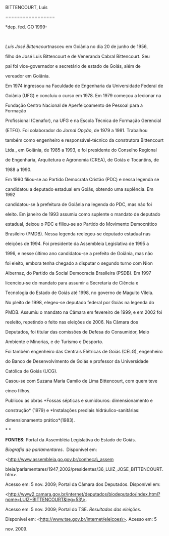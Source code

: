 BITTENCOURT, Luís

=================



\*dep. fed. GO 1999-



 



*Luis José Bittencourt*nasceu em Goiânia no dia 20 de junho de 1956,

filho de José Luis Bittencourt e de Veneranda Cabral Bittencourt. Seu

pai foi vice-governador e secretário de estado de Goiás, além de

vereador em Goiânia.



Em 1974 ingressou na Faculdade de Engenharia da Universidade Federal de

Goiânia (UFG) e concluiu o curso em 1978. Em 1979 começou a lecionar na

Fundação Centro Nacional de Aperfeiçoamento de Pessoal para a Formação

Profissional (Cenafor), na UFG e na Escola Técnica de Formação Gerencial

(ETFG). Foi colaborador do *Jornal Opção*, de 1979 a 1981. Trabalhou

também como engenheiro e responsável-técnico da construtora Bittencourt

Ltda., em Goiânia, de 1985 a 1993, e foi presidente do Conselho Regional

de Engenharia, Arquitetura e Agronomia (CREA), de Goiás e Tocantins, de

1988 a 1990.



Em 1990 filiou-se ao Partido Democrata Cristão (PDC) e nessa legenda se

candidatou a deputado estadual em Goiás, obtendo uma suplência. Em 1992

candidatou-se à prefeitura de Goiânia na legenda do PDC, mas não foi

eleito. Em janeiro de 1993 assumiu como suplente o mandato de deputado

estadual, deixou o PDC e filiou-se ao Partido do Movimento Democrático

Brasileiro (PMDB). Nessa legenda reelegeu-se deputado estadual nas

eleições de 1994. Foi presidente da Assembleia Legislativa de 1995 a

1996, e nesse último ano candidatou-se a prefeito de Goiânia, mas não

foi eleito, embora tenha chegado a disputar o segundo turno com Nion

Albernaz, do Partido da Social Democracia Brasileira (PSDB). Em 1997

licenciou-se do mandato para assumir a Secretaria de Ciência e

Tecnologia do Estado de Goiás até 1998, no governo de Maguito Vilela.



No pleito de 1998, elegeu-se deputado federal por Goiás na legenda do

PMDB. Assumiu o mandato na Câmara em fevereiro de 1999, e em 2002 foi

reeleito, repetindo o feito nas eleições de 2006. Na Câmara dos

Deputados, foi titular das comissões de Defesa do Consumidor, Meio

Ambiente e Minorias, e de Turismo e Desporto.



Foi também engenheiro das Centrais Elétricas de Goiás (CELG), engenheiro

do Banco de Desenvolvimento de Goiás e professor da Universidade

Católica de Goiás (UCG).



Casou-se com Suzana Maria Camilo de Lima Bittencourt, com quem teve

cinco filhos.



Publicou as obras *Fossas sépticas e sumidouros: dimensionamento e

construção* (1979) e *Instalações prediais hidráulico-sanitárias:

dimensionamento prático*(1983).



* *



**FONTES**: Portal da Assembléia Legislativa do Estado de Goiás.

*Biografia de* *parlamentares*.  Disponível em:

\<http://www.assembleia.go.gov.br/conheca\_assem

bleia/parlamentares/1947\_2002/presidentes/36\_LUIZ\_JOSE\_BITTENCOURT.htm\>.

Acesso em: 5 nov. 2009; Portal da Câmara dos Deputados. Disponível em:

\<http://www2.camara.gov.br/internet/deputados/biodeputado/index.html?nome=LUIZ+BITTENCOURT&leg=53\>.

Acesso em: 5 nov. 2009; Portal do TSE. *Resultados das eleições*.

Disponível em: \<http://www.tse.gov.br/internet/eleicoes\>. Acesso em: 5

nov. 2009.



 



 



 



 



 



 


